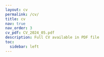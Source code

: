 ```yaml
---
layout: cv
permalink: /cv/
title: cv
nav: true
nav_order: 3
cv_pdf: CV_2024_05.pdf
description: Full CV available in PDF file  
toc:
  sidebar: left
---
```


